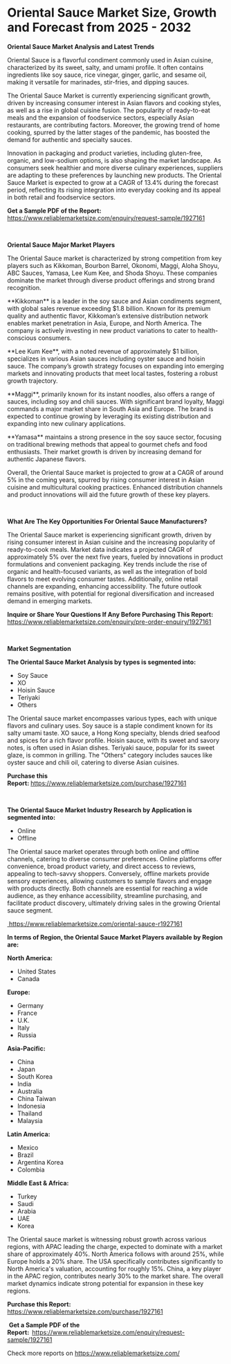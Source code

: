 <p><h1>Oriental Sauce Market Size, Growth and Forecast from 2025 - 2032</h1></p><p><strong>Oriental Sauce Market Analysis and Latest Trends</strong></p>
<p><p>Oriental Sauce is a flavorful condiment commonly used in Asian cuisine, characterized by its sweet, salty, and umami profile. It often contains ingredients like soy sauce, rice vinegar, ginger, garlic, and sesame oil, making it versatile for marinades, stir-fries, and dipping sauces. </p><p>The Oriental Sauce Market is currently experiencing significant growth, driven by increasing consumer interest in Asian flavors and cooking styles, as well as a rise in global cuisine fusion. The popularity of ready-to-eat meals and the expansion of foodservice sectors, especially Asian restaurants, are contributing factors. Moreover, the growing trend of home cooking, spurred by the latter stages of the pandemic, has boosted the demand for authentic and specialty sauces.</p><p>Innovation in packaging and product varieties, including gluten-free, organic, and low-sodium options, is also shaping the market landscape. As consumers seek healthier and more diverse culinary experiences, suppliers are adapting to these preferences by launching new products. The Oriental Sauce Market is expected to grow at a CAGR of 13.4% during the forecast period, reflecting its rising integration into everyday cooking and its appeal in both retail and foodservice sectors.</p></p>
<p><strong>Get a Sample PDF of the Report:&nbsp;</strong> <a href="https://www.reliablemarketsize.com/enquiry/request-sample/1927161?utm_campaign=1897&utm_medium=2&utm_source=Github&utm_content=ia&utm_term=14022025&utm_id=oriental-sauce">https://www.reliablemarketsize.com/enquiry/request-sample/1927161</a></p>
<p>&nbsp;</p>
<p><strong>Oriental Sauce Major Market Players</strong></p>
<p><p>The Oriental Sauce market is characterized by strong competition from key players such as Kikkoman, Bourbon Barrel, Okonomi, Maggi, Aloha Shoyu, ABC Sauces, Yamasa, Lee Kum Kee, and Shoda Shoyu. These companies dominate the market through diverse product offerings and strong brand recognition.</p><p>**Kikkoman** is a leader in the soy sauce and Asian condiments segment, with global sales revenue exceeding $1.8 billion. Known for its premium quality and authentic flavor, Kikkoman’s extensive distribution network enables market penetration in Asia, Europe, and North America. The company is actively investing in new product variations to cater to health-conscious consumers.</p><p>**Lee Kum Kee**, with a noted revenue of approximately $1 billion, specializes in various Asian sauces including oyster sauce and hoisin sauce. The company’s growth strategy focuses on expanding into emerging markets and innovating products that meet local tastes, fostering a robust growth trajectory.</p><p>**Maggi**, primarily known for its instant noodles, also offers a range of sauces, including soy and chili sauces. With significant brand loyalty, Maggi commands a major market share in South Asia and Europe. The brand is expected to continue growing by leveraging its existing distribution and expanding into new culinary applications.</p><p>**Yamasa** maintains a strong presence in the soy sauce sector, focusing on traditional brewing methods that appeal to gourmet chefs and food enthusiasts. Their market growth is driven by increasing demand for authentic Japanese flavors.</p><p>Overall, the Oriental Sauce market is projected to grow at a CAGR of around 5% in the coming years, spurred by rising consumer interest in Asian cuisine and multicultural cooking practices. Enhanced distribution channels and product innovations will aid the future growth of these key players.</p></p>
<p>&nbsp;</p>
<p><strong>What Are The Key Opportunities For Oriental Sauce Manufacturers?</strong></p>
<p><p>The Oriental Sauce market is experiencing significant growth, driven by rising consumer interest in Asian cuisine and the increasing popularity of ready-to-cook meals. Market data indicates a projected CAGR of approximately 5% over the next five years, fueled by innovations in product formulations and convenient packaging. Key trends include the rise of organic and health-focused variants, as well as the integration of bold flavors to meet evolving consumer tastes. Additionally, online retail channels are expanding, enhancing accessibility. The future outlook remains positive, with potential for regional diversification and increased demand in emerging markets.</p></p>
<p><strong>Inquire or Share Your Questions If Any Before Purchasing This Report:</strong> <a href="https://www.reliablemarketsize.com/enquiry/pre-order-enquiry/1927161?utm_campaign=1897&utm_medium=2&utm_source=Github&utm_content=ia&utm_term=14022025&utm_id=oriental-sauce">https://www.reliablemarketsize.com/enquiry/pre-order-enquiry/1927161</a></p>
<p>&nbsp;</p>
<p><strong>Market Segmentation</strong></p>
<p><strong>The Oriental Sauce Market Analysis by types is segmented into:</strong></p>
<p><ul><li>Soy Sauce</li><li>XO</li><li>Hoisin Sauce</li><li>Teriyaki</li><li>Others</li></ul></p>
<p><p>The Oriental sauce market encompasses various types, each with unique flavors and culinary uses. Soy sauce is a staple condiment known for its salty umami taste. XO sauce, a Hong Kong specialty, blends dried seafood and spices for a rich flavor profile. Hoisin sauce, with its sweet and savory notes, is often used in Asian dishes. Teriyaki sauce, popular for its sweet glaze, is common in grilling. The "Others" category includes sauces like oyster sauce and chili oil, catering to diverse Asian cuisines.</p></p>
<p><strong>Purchase this Report:&nbsp;</strong><a href="https://www.reliablemarketsize.com/purchase/1927161?utm_campaign=1897&utm_medium=2&utm_source=Github&utm_content=ia&utm_term=14022025&utm_id=oriental-sauce">https://www.reliablemarketsize.com/purchase/1927161</a></p>
<p>&nbsp;</p>
<p><strong>The Oriental Sauce Market Industry Research by Application is segmented into:</strong></p>
<p><ul><li>Online</li><li>Offline</li></ul></p>
<p><p>The Oriental sauce market operates through both online and offline channels, catering to diverse consumer preferences. Online platforms offer convenience, broad product variety, and direct access to reviews, appealing to tech-savvy shoppers. Conversely, offline markets provide sensory experiences, allowing customers to sample flavors and engage with products directly. Both channels are essential for reaching a wide audience, as they enhance accessibility, streamline purchasing, and facilitate product discovery, ultimately driving sales in the growing Oriental sauce segment.</p></p>
<p><a href="https://www.reliablemarketsize.com/oriental-sauce-r1927161?utm_campaign=1897&utm_medium=2&utm_source=Github&utm_content=ia&utm_term=14022025&utm_id=oriental-sauce">&nbsp;https://www.reliablemarketsize.com/oriental-sauce-r1927161</a></p>
<p><strong>In terms of Region, the Oriental Sauce Market Players available by Region are:</strong></p>
<p>
    <p> <strong> North America: </strong>
        <ul>
            <li>United States</li>
            <li>Canada</li>
        </ul>
        </p> 
    <p> <strong> Europe: </strong>
        <ul>
            <li>Germany</li>
            <li>France</li>
            <li>U.K.</li>
            <li>Italy</li>
            <li>Russia</li>
        </ul>
        </p> 
    <p> <strong> Asia-Pacific: </strong>
        <ul>
            <li>China</li>
            <li>Japan</li>
            <li>South Korea</li>
            <li>India</li>
            <li>Australia</li>
            <li>China Taiwan</li>
            <li>Indonesia</li>
            <li>Thailand</li>
            <li>Malaysia</li>
        </ul>
        </p> 
    <p> <strong> Latin America: </strong>
        <ul>
            <li>Mexico</li>
            <li>Brazil</li>
            <li>Argentina Korea</li>
            <li>Colombia</li>
        </ul>
        </p> 
    <p> <strong> Middle East & Africa: </strong>
        <ul>
            <li>Turkey</li>
            <li>Saudi</li>
            <li>Arabia</li>
            <li>UAE</li>
            <li>Korea</li>
        </ul>
    </p>
    </p>
<p><p>The Oriental sauce market is witnessing robust growth across various regions, with APAC leading the charge, expected to dominate with a market share of approximately 40%. North America follows with around 25%, while Europe holds a 20% share. The USA specifically contributes significantly to North America's valuation, accounting for roughly 15%. China, a key player in the APAC region, contributes nearly 30% to the market share. The overall market dynamics indicate strong potential for expansion in these key regions.</p></p>
<p><strong>Purchase this Report: </strong><a href="https://www.reliablemarketsize.com/purchase/1927161?utm_campaign=1897&utm_medium=2&utm_source=Github&utm_content=ia&utm_term=14022025&utm_id=oriental-sauce">https://www.reliablemarketsize.com/purchase/1927161</a></p>
<p>&nbsp;<strong>Get a Sample PDF of the Report:&nbsp;&nbsp;</strong><a href="https://www.reliablemarketsize.com/enquiry/request-sample/1927161?utm_campaign=1897&utm_medium=2&utm_source=Github&utm_content=ia&utm_term=14022025&utm_id=oriental-sauce">https://www.reliablemarketsize.com/enquiry/request-sample/1927161</a></p>
<p><strong></strong></p>
<p>Check more reports on <a href="https://www.reliablemarketsize.com/?utm_campaign=1897&utm_medium=2&utm_source=Github&utm_content=ia&utm_term=14022025&utm_id=oriental-sauce">https://www.reliablemarketsize.com/</a></p>